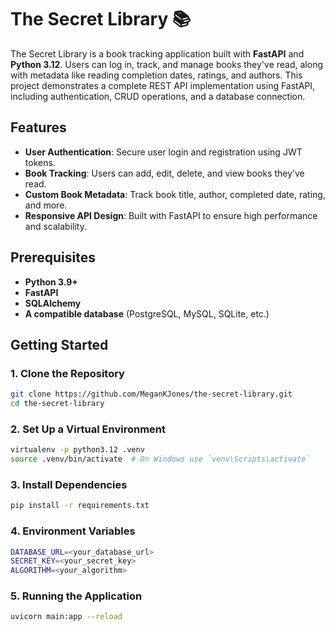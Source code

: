 # The Secret Library 📚

The Secret Library is a book tracking application built with **FastAPI** and **Python 3.12**. Users can log in, track, 
and manage books they've read, along with metadata like reading completion dates, ratings, and authors. This project 
demonstrates a complete REST API implementation using FastAPI, including authentication, CRUD operations, and a 
database connection.

## Features

- **User Authentication**: Secure user login and registration using JWT tokens.
- **Book Tracking**: Users can add, edit, delete, and view books they’ve read.
- **Custom Book Metadata**: Track book title, author, completed date, rating, and more.
- **Responsive API Design**: Built with FastAPI to ensure high performance and scalability.
  
## Prerequisites

- **Python 3.9+**
- **FastAPI**
- **SQLAlchemy**
- **A compatible database** (PostgreSQL, MySQL, SQLite, etc.)

## Getting Started

### 1. Clone the Repository
```bash
git clone https://github.com/MeganKJones/the-secret-library.git
cd the-secret-library
```

### 2. Set Up a Virtual Environment
```bash
virtualenv -p python3.12 .venv
source .venv/bin/activate  # On Windows use `venv\Scripts\activate`
```

### 3. Install Dependencies
```bash
pip install -r requirements.txt
```
### 4. Environment Variables
```bash
DATABASE_URL=<your_database_url>
SECRET_KEY=<your_secret_key>
ALGORITHM=<your_algorithm>
```

### 5. Running the Application
```bash
uvicorn main:app --reload
```
